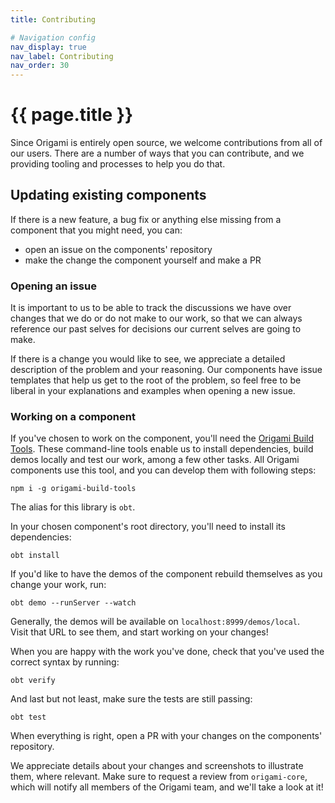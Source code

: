 ```yaml
---
title: Contributing

# Navigation config
nav_display: true
nav_label: Contributing
nav_order: 30
---
```


# {{ page.title }}

Since Origami is entirely open source, we welcome contributions from all of our users. There are a number of ways that you can contribute, and we providing tooling and processes to help you do that.

## Updating existing components

If there is a new feature, a bug fix or anything else missing from a component that you might need, you can:

- open an issue on the components' repository
- make the change the component yourself and make a PR

### Opening an issue

It is important to us to be able to track the discussions we have over changes that we do or do not make to our work, so that we can always reference our past selves for decisions our current selves are going to make.

If there is a change you would like to see, we appreciate a detailed description of the problem and your reasoning. Our components have issue templates that help us get to the root of the problem, so feel free to be liberal in your explanations and examples when opening a new issue.

### Working on a component

If you've chosen to work on the component, you'll need the [Origami Build Tools](#TODO). These command-line tools enable us to install dependencies, build demos locally and test our work, among a few other tasks. All Origami components use this tool, and you can develop them with following steps:

```
npm i -g origami-build-tools
```
The alias for this library is `obt`.

In your chosen component's root directory, you'll need to install its dependencies:
```
obt install
```

If you'd like to have the demos of the component rebuild themselves as you change your work, run:

```
obt demo --runServer --watch
```

Generally, the demos will be available on `localhost:8999/demos/local`.  
Visit that URL to see them, and start working on your changes!

When you are happy with the work you've done, check that you've used the correct syntax by running:

```
obt verify
```

And last but not least, make sure the tests are still passing:

```
obt test
```

When everything is right, open a PR with your changes on the components' repository.

We appreciate details about your changes and screenshots to illustrate them, where relevant. Make sure to request a review from `origami-core`, which will notify all members of the Origami team, and we'll take a look at it!

<!--
## Creating new components

For the Origami team to oversee a components' maintenance, a new component needs to pass the following criteria:
- More than one product needs to d -->

